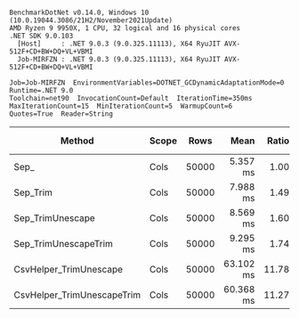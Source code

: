```

BenchmarkDotNet v0.14.0, Windows 10 (10.0.19044.3086/21H2/November2021Update)
AMD Ryzen 9 9950X, 1 CPU, 32 logical and 16 physical cores
.NET SDK 9.0.103
  [Host]     : .NET 9.0.3 (9.0.325.11113), X64 RyuJIT AVX-512F+CD+BW+DQ+VL+VBMI
  Job-MIRFZN : .NET 9.0.3 (9.0.325.11113), X64 RyuJIT AVX-512F+CD+BW+DQ+VL+VBMI

Job=Job-MIRFZN  EnvironmentVariables=DOTNET_GCDynamicAdaptationMode=0  Runtime=.NET 9.0  
Toolchain=net90  InvocationCount=Default  IterationTime=350ms  
MaxIterationCount=15  MinIterationCount=5  WarmupCount=6  
Quotes=True  Reader=String  

```
| Method                     | Scope | Rows  | Mean      | Ratio | MB | MB/s   | ns/row | Allocated | Alloc Ratio |
|--------------------------- |------ |------ |----------:|------:|---:|-------:|-------:|----------:|------------:|
| Sep_                       | Cols  | 50000 |  5.357 ms |  1.00 | 41 | 7797.8 |  107.1 |   1.19 KB |        1.00 |
| Sep_Trim                   | Cols  | 50000 |  7.988 ms |  1.49 | 41 | 5229.4 |  159.8 |    1.2 KB |        1.01 |
| Sep_TrimUnescape           | Cols  | 50000 |  8.569 ms |  1.60 | 41 | 4874.6 |  171.4 |    1.2 KB |        1.01 |
| Sep_TrimUnescapeTrim       | Cols  | 50000 |  9.295 ms |  1.74 | 41 | 4493.8 |  185.9 |    1.2 KB |        1.01 |
| CsvHelper_TrimUnescape     | Cols  | 50000 | 63.102 ms | 11.78 | 41 |  661.9 | 1262.0 | 451.39 KB |      380.74 |
| CsvHelper_TrimUnescapeTrim | Cols  | 50000 | 60.368 ms | 11.27 | 41 |  691.9 | 1207.4 | 445.72 KB |      375.96 |
